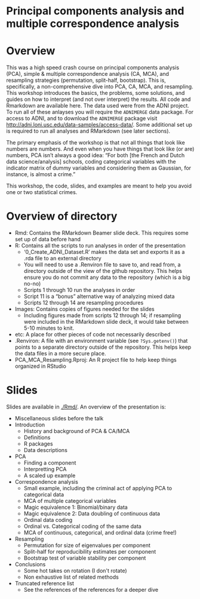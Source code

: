 Principal components analysis and multiple correspondence analysis
================

# Overview

This was a high speed crash course on principal components analysis
(PCA), simple & multiple correspondence analysis (CA, MCA), and
resampling strategies (permutation, split-half, bootstrap). This is,
specifically, a non-comprehensive dive into PCA, CA, MCA, and
resampling. This workshop introduces the basics, the problems, some
solutions, and guides on how to interpret (and not over interpret) the
results. All code and Rmarkdown are available here. The data used were
from the ADNI project. To run all of these anlayses you will require the
`ADNIMERGE` data package. For access to ADNI, and to download the
`ADNIMERGE` package visit
<http://adni.loni.usc.edu/data-samples/access-data/>. Some additional
set up is required to run all analyses and RMarkdown (see later
sections).

The primary emphasis of the workshop is that not all things that look
like numbers are numbers. And even when you have things that look like
(or are) numbers, PCA isn’t always a good idea: “For both \[the French
and Dutch data science/analysis\] schools, coding categorical variables
with the indicator matrix of dummy variables and considering them as
Gaussian, for instance, is almost a crime.”

This workshop, the code, slides, and examples are meant to help you
avoid one or two statistical crimes.

# Overview of directory

  - Rmd: Contains the RMarkdown Beamer slide deck. This requires some
    set up of data before hand
  - R: Contains all the scripts to run analyses in order of the
    presentation
      - ‘0\_Create\_ADNI\_Dataset.R’ makes the data set and exports it
        as a .rda file to an external directory
      - You will need to use a .Renviron file to save to, and read from,
        a directory outside of the view of the github repository. This
        helps ensure you do not commit any data to the repository (which
        is a big no-no)
      - Scripts 1 through 10 run the analyses in order
      - Script 11 is a “bonus” alternative way of analyzing mixed data
      - Scripts 12 through 14 are resampling procedures
  - Images: Contains copies of figures needed for the slides
      - Including figures made from scripts 12 through 14; if resampling
        were included in the RMarkdown slide deck, it would take between
        5-10 minutes to knit.
  - etc: A place for other pieces of code not necessarily described
  - .Renviron: A file with an environment variable (see `?Sys.getenv()`)
    that points to a separate directory outside of the repository. This
    helps keep the data files in a more secure place.
  - PCA\_MCA\_Resampling.Rproj: An R project file to help keep things
    organized in RStudio

# Slides

Slides are available in [./Rmd/](/Rmd/PCA_MCA_Slides.pdf). An overview of the presentation is:

  - Miscellaneous slides before the talk
  - Introduction
      - History and background of PCA & CA/MCA
      - Definitions
      - R packages
      - Data descriptions
  - PCA
      - Finding a component
      - Interpretting PCA
      - A scaled up example
  - Correspondence analysis
      - Small example, including the criminal act of applying PCA to
        categorical data
      - MCA of multiple categorical variables
      - Magic equivalence 1: Binomial/binary data
      - Magic equivalence 2: Data doubling of continuous data
      - Ordinal data coding
      - Ordinal vs. Categorical coding of the same data
      - MCA of continuous, categorical, and ordinal data (crime free\!)
  - Resampling
      - Permutation for size of eigenvalues per component
      - Split-half for reproducibility estimates per component
      - Bootstrap test of variable stability per component
  - Conclusions
      - Some hot takes on rotation (I don't rotate)
      - Non exhaustive list of related methods
  - Truncated reference list
    - See the references of the references for a deeper dive
    
